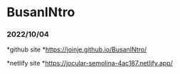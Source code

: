 # BusanINtro

### 2022/10/04

*github site
  *https://joinje.github.io/BusanINtro/
  
 *netlify site
  *https://jocular-semolina-4ac187.netlify.app/
